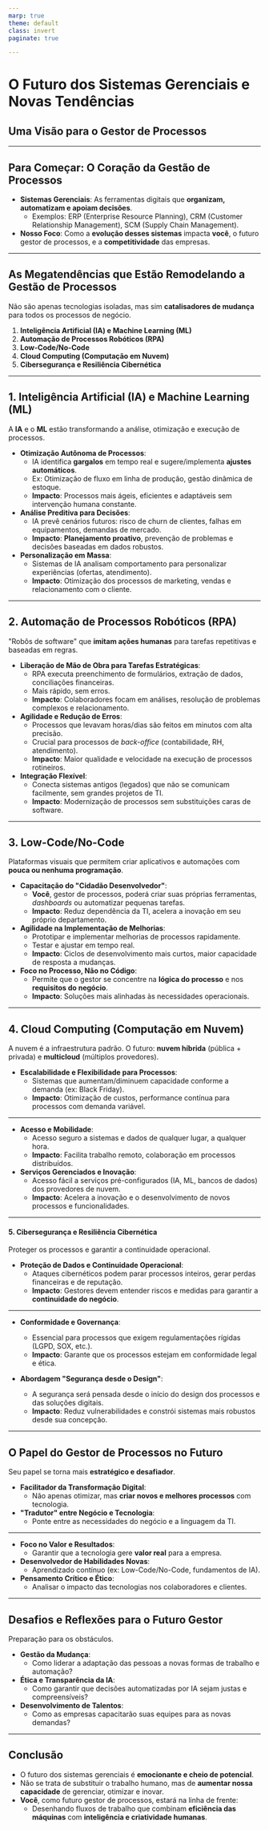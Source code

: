 ```yaml
---
marp: true
theme: default
class: invert
paginate: true

---
```


# O Futuro dos Sistemas Gerenciais e Novas Tendências

## Uma Visão para o Gestor de Processos

---

## Para Começar: O Coração da Gestão de Processos

* **Sistemas Gerenciais**: As ferramentas digitais que **organizam, automatizam e apoiam decisões**.
    * Exemplos: ERP (Enterprise Resource Planning), CRM (Customer Relationship Management), SCM (Supply Chain Management).
* **Nosso Foco**: Como a **evolução desses sistemas** impacta **você**, o futuro gestor de processos, e a **competitividade** das empresas.

---

## As Megatendências que Estão Remodelando a Gestão de Processos

Não são apenas tecnologias isoladas, mas sim **catalisadores de mudança** para todos os processos de negócio.

1.  **Inteligência Artificial (IA) e Machine Learning (ML)**
2.  **Automação de Processos Robóticos (RPA)**
3.  **Low-Code/No-Code**
4.  **Cloud Computing (Computação em Nuvem)**
5.  **Cibersegurança e Resiliência Cibernética**

---

## 1. Inteligência Artificial (IA) e Machine Learning (ML)

A **IA** e o **ML** estão transformando a análise, otimização e execução de processos.

* **Otimização Autônoma de Processos**:
    * IA identifica **gargalos** em tempo real e sugere/implementa **ajustes automáticos**.
    * Ex: Otimização de fluxo em linha de produção, gestão dinâmica de estoque.
    * **Impacto**: Processos mais ágeis, eficientes e adaptáveis sem intervenção humana constante.
* **Análise Preditiva para Decisões**:
    * IA prevê cenários futuros: risco de churn de clientes, falhas em equipamentos, demandas de mercado.
    * **Impacto**: **Planejamento proativo**, prevenção de problemas e decisões baseadas em dados robustos.
* **Personalização em Massa**:
    * Sistemas de IA analisam comportamento para personalizar experiências (ofertas, atendimento).
    * **Impacto**: Otimização dos processos de marketing, vendas e relacionamento com o cliente.

---

## 2. Automação de Processos Robóticos (RPA)

"Robôs de software" que **imitam ações humanas** para tarefas repetitivas e baseadas em regras.

* **Liberação de Mão de Obra para Tarefas Estratégicas**:
    * RPA executa preenchimento de formulários, extração de dados, conciliações financeiras.
    * Mais rápido, sem erros.
    * **Impacto**: Colaboradores focam em análises, resolução de problemas complexos e relacionamento.
* **Agilidade e Redução de Erros**:
    * Processos que levavam horas/dias são feitos em minutos com alta precisão.
    * Crucial para processos de *back-office* (contabilidade, RH, atendimento).
    * **Impacto**: Maior qualidade e velocidade na execução de processos rotineiros.
* **Integração Flexível**:
    * Conecta sistemas antigos (legados) que não se comunicam facilmente, sem grandes projetos de TI.
    * **Impacto**: Modernização de processos sem substituições caras de software.

---

## 3. Low-Code/No-Code

Plataformas visuais que permitem criar aplicativos e automações com **pouca ou nenhuma programação**.

* **Capacitação do "Cidadão Desenvolvedor"**:
    * **Você**, gestor de processos, poderá criar suas próprias ferramentas, *dashboards* ou automatizar pequenas tarefas.
    * **Impacto**: Reduz dependência da TI, acelera a inovação em seu próprio departamento.
* **Agilidade na Implementação de Melhorias**:
    * Prototipar e implementar melhorias de processos rapidamente.
    * Testar e ajustar em tempo real.
    * **Impacto**: Ciclos de desenvolvimento mais curtos, maior capacidade de resposta a mudanças.
* **Foco no Processo, Não no Código**:
    * Permite que o gestor se concentre na **lógica do processo** e nos **requisitos do negócio**.
    * **Impacto**: Soluções mais alinhadas às necessidades operacionais.

---

## 4. Cloud Computing (Computação em Nuvem)

A nuvem é a infraestrutura padrão. O futuro: **nuvem híbrida** (pública + privada) e **multicloud** (múltiplos provedores).

* **Escalabilidade e Flexibilidade para Processos**:
    * Sistemas que aumentam/diminuem capacidade conforme a demanda (ex: Black Friday).
    * **Impacto**: Otimização de custos, performance contínua para processos com demanda variável.
---
* **Acesso e Mobilidade**:
    * Acesso seguro a sistemas e dados de qualquer lugar, a qualquer hora.
    * **Impacto**: Facilita trabalho remoto, colaboração em processos distribuídos.
* **Serviços Gerenciados e Inovação**:
    * Acesso fácil a serviços pré-configurados (IA, ML, bancos de dados) dos provedores de nuvem.
    * **Impacto**: Acelera a inovação e o desenvolvimento de novos processos e funcionalidades.

---

#### 5. Cibersegurança e Resiliência Cibernética

Proteger os processos e garantir a continuidade operacional.

* **Proteção de Dados e Continuidade Operacional**:
    * Ataques cibernéticos podem parar processos inteiros, gerar perdas financeiras e de reputação.
    * **Impacto**: Gestores devem entender riscos e medidas para garantir a **continuidade do negócio**.
---
* **Conformidade e Governança**:
    * Essencial para processos que exigem regulamentações rígidas (LGPD, SOX, etc.).
    * **Impacto**: Garante que os processos estejam em conformidade legal e ética.

* **Abordagem "Segurança desde o Design"**:
    * A segurança será pensada desde o início do design dos processos e das soluções digitais.
    * **Impacto**: Reduz vulnerabilidades e constrói sistemas mais robustos desde sua concepção.

---

## O Papel do Gestor de Processos no Futuro

Seu papel se torna mais **estratégico e desafiador**.

* **Facilitador da Transformação Digital**:
    * Não apenas otimizar, mas **criar novos e melhores processos** com tecnologia.
* **"Tradutor" entre Negócio e Tecnologia**:
    * Ponte entre as necessidades do negócio e a linguagem da TI.
---
* **Foco no Valor e Resultados**:
    * Garantir que a tecnologia gere **valor real** para a empresa.
* **Desenvolvedor de Habilidades Novas**:
    * Aprendizado contínuo (ex: Low-Code/No-Code, fundamentos de IA).
* **Pensamento Crítico e Ético**:
    * Analisar o impacto das tecnologias nos colaboradores e clientes.

---

## Desafios e Reflexões para o Futuro Gestor

Preparação para os obstáculos.

* **Gestão da Mudança**:
    * Como liderar a adaptação das pessoas a novas formas de trabalho e automação?
* **Ética e Transparência da IA**:
    * Como garantir que decisões automatizadas por IA sejam justas e compreensíveis?
* **Desenvolvimento de Talentos**:
    * Como as empresas capacitarão suas equipes para as novas demandas?

---

## Conclusão

* O futuro dos sistemas gerenciais é **emocionante e cheio de potencial**.
* Não se trata de substituir o trabalho humano, mas de **aumentar nossa capacidade** de gerenciar, otimizar e inovar.
* **Você**, como futuro gestor de processos, estará na linha de frente:
    * Desenhando fluxos de trabalho que combinam **eficiência das máquinas** com **inteligência e criatividade humanas**.
